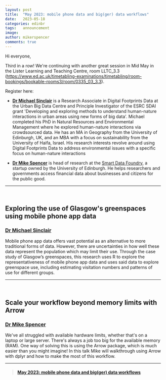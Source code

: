 ```yaml
---
layout: post
title:  "May 2023: mobile phone data and big(ger) data workflows"
date:   2023-05-18
categories: edinbr
tags:   announcement
image:
author: mikerspencer
comments: true
---
```




Hi everyone,
<br/>


Third in a row! We're continuing with another great session in Mid May in the Lister Learning and Teaching Centre, room LLTC_3.3 (https://www.ed.ac.uk/timetabling-examinations/timetabling/room-bookings/bookable-rooms3/room/0335_03_3.3).

Register here: 

* **[Dr Michael Sinclair](https://www.ubdc.ac.uk/about-ubdc/who-we-are/team-profiles/researchers/michael-sinclair/)** is a Research Associate in Digital Footprints Data at the Urban Big Data Centre and Principle Investigator of the ESRC SDAI grant 'Developing and exploring methods to understand human-nature interactions in urban areas using new forms of big data'. Michael completed his PhD in Natural Resources and Environmental Management where he explored human-nature interactions via crowdsourced data. He has an MA in Geography from the University of Edinburgh, UK, and an MBA with a focus on sustainability from the University of Haifa, Israel. His research interests revolve around using Digital Footprints Data to address environmental issues with a specific focus on human-nature interactions

* **[Dr Mike Spencer](http://mikerspencer.com/)** is head of research at the [Smart Data Foundry](https://smartdatafoundry.com/), a startup owned by the University of Edinburgh. He helps researchers and governments access financial data about businesses and citizens for the public good.


---

<br/>

## Exploring the use of Glasgow's greenspaces using mobile phone app data

### [Dr Michael Sinclair](https://www.ubdc.ac.uk/about-ubdc/who-we-are/team-profiles/researchers/michael-sinclair/)

Mobile phone app data offers vast potential as an alternative to more traditional forms of data. However, there are uncertainties in how well these data represent the population which may limit their use. Through the case study of Glasgow’s greenspaces, this research uses R to explore the representativeness of mobile phone app data and uses said data to explore greenspace use, including estimating visitation numbers and patterns of use for different groups.

---

<br/>

## Scale your workflow beyond memory limits with Arrow

### [Dr Mike Spencer](http://mikerspencer.com/)

We've all struggled with available hardware limits, whether that's on a laptop or large server. There's always a job too big for the available memory (RAM). One way of solving this is using the Arrow package, which is much easier than you might imagine! In this talk Mike will walkthrough using Arrow with dplyr and how to make the most of this workflow.


---


<blockquote class="embedly-card"><h4><a href="https://www.meetup.com/edinbr/events/292833127/">May 2023: mobile phone data and big(ger) data workflows</p></blockquote><script async src="//cdn.embedly.com/widgets/platform.js" charset="UTF-8"></script>

<br/>

